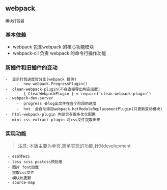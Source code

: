 ## webpack

    模块打包器
###  基本依赖

   -  webpack  包含webpack 的核心功能模块
   -  webpack-cli 负责 webpack 的命令行操作功能

###  新插件和旧插件的变动

    -  显示打包进度百分比(webpack 提供)
         -  new webpack.ProgressPlugin()
    -  clean-webpack-plugin(不在直接导出构造函数)
         -  { CleanWebpackPlugin } = require('clean-webpack-plugin')
    -  webpack-dev-server 
         -  progress 会log出文件在各个阶段的进度
         -  hot  会自动添加webpack.hotModuleReplacementPlugin(只更新变动模块)
    -  html-webpack-plugin 内部含有很多优化配置
    -  mini-css-extract-plugin 将css文件提取出来

###  实现功能

> 注意: 本版主要为单页,简单实现的功能,针对development

     - es6转es5
     - less scss postcss预处理
     - 图片 font加载
     - 提取css文件
     - 模块热更新
     - source-map



    
